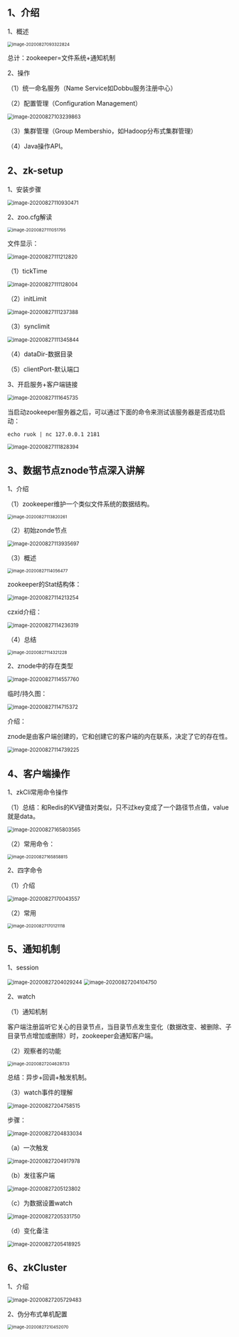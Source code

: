 ## 1、介绍

1、概述

<img src="https://gitee.com/whlgdxlkl/my-picture-bed/raw/master/uploadPicture/20200831130913.png" alt="image-20200827093322824" style="zoom:67%;" />

总计：zookeeper=文件系统+通知机制

2、操作

（1）统一命名服务（Name Service如Dobbu服务注册中心）

（2）配置管理（Configuration Management）

<img src="https://gitee.com/whlgdxlkl/my-picture-bed/raw/master/uploadPicture/20200831130914.png" alt="image-20200827103239863" style="zoom:80%;" />

（3）集群管理（Group Membershio，如Hadoop分布式集群管理）

（4）Java操作API。

## 2、zk-setup

1、安装步骤

<img src="https://gitee.com/whlgdxlkl/my-picture-bed/raw/master/uploadPicture/20200831130915.png" alt="image-20200827110930471" style="zoom:80%;" />

2、zoo.cfg解读

<img src="https://gitee.com/whlgdxlkl/my-picture-bed/raw/master/uploadPicture/20200831130916.png" alt="image-20200827111051795" style="zoom:67%;" />

文件显示：

<img src="https://gitee.com/whlgdxlkl/my-picture-bed/raw/master/uploadPicture/20200831130917.png" alt="image-20200827111212820" style="zoom:80%;" />

（1）tickTime

<img src="https://gitee.com/whlgdxlkl/my-picture-bed/raw/master/uploadPicture/20200831130918.png" alt="image-20200827111128004" style="zoom:80%;" />

（2）initLimit

<img src="https://gitee.com/whlgdxlkl/my-picture-bed/raw/master/uploadPicture/20200831130919.png" alt="image-20200827111237388" style="zoom:80%;" />

（3）synclimit

<img src="https://gitee.com/whlgdxlkl/my-picture-bed/raw/master/uploadPicture/20200831130920.png" alt="image-20200827111345844" style="zoom:80%;" />

（4）dataDir-数据目录

（5）clientPort-默认端口

3、开启服务+客户端链接

<img src="https://gitee.com/whlgdxlkl/my-picture-bed/raw/master/uploadPicture/20200831130921.png" alt="image-20200827111645735" style="zoom:80%;" />

​		当启动zookeeper服务器之后，可以通过下面的命令来测试该服务器是否成功启动：

```shell
echo ruok | nc 127.0.0.1 2181
```

<img src="https://gitee.com/whlgdxlkl/my-picture-bed/raw/master/uploadPicture/20200831130922.png" alt="image-20200827111828394" style="zoom:80%;" />

## 3、数据节点znode节点深入讲解

1、介绍

（1）zookeeper维护一个类似文件系统的数据结构。

<img src="https://gitee.com/whlgdxlkl/my-picture-bed/raw/master/uploadPicture/20200831130923.png" alt="image-20200827113820261" style="zoom: 67%;" />

（2）初始zonde节点

<img src="https://gitee.com/whlgdxlkl/my-picture-bed/raw/master/uploadPicture/20200831130924.png" alt="image-20200827113935697" style="zoom:80%;" />

（3）概述

<img src="https://gitee.com/whlgdxlkl/my-picture-bed/raw/master/uploadPicture/20200831130925.png" alt="image-20200827114056477" style="zoom:67%;" />

zookeeper的Stat结构体：

<img src="https://gitee.com/whlgdxlkl/my-picture-bed/raw/master/uploadPicture/20200831130926.png" alt="image-20200827114213254" style="zoom:80%;" />

czxid介绍：

<img src="https://gitee.com/whlgdxlkl/my-picture-bed/raw/master/uploadPicture/20200831130927.png" alt="image-20200827114236319" style="zoom:80%;" />

（4）总结

<img src="https://gitee.com/whlgdxlkl/my-picture-bed/raw/master/uploadPicture/20200831130928.png" alt="image-20200827114321228" style="zoom:67%;" />

2、znode中的存在类型

<img src="https://gitee.com/whlgdxlkl/my-picture-bed/raw/master/uploadPicture/20200831130929.png" alt="image-20200827114557760" style="zoom:80%;" />

临时/持久图：

<img src="https://gitee.com/whlgdxlkl/my-picture-bed/raw/master/uploadPicture/20200831130930.png" alt="image-20200827114715372" style="zoom:80%;" />

介绍：

​		znode是由客户端创建的，它和创建它的客户端的内在联系，决定了它的存在性。

<img src="https://gitee.com/whlgdxlkl/my-picture-bed/raw/master/uploadPicture/20200831130931.png" alt="image-20200827114739225" style="zoom:80%;" />

## 4、客户端操作

1、zkCli常用命令操作

（1）总结：和Redis的KV键值对类似，只不过key变成了一个路径节点值，value就是data。

<img src="https://gitee.com/whlgdxlkl/my-picture-bed/raw/master/uploadPicture/20200831130932.png" alt="image-20200827165803565" style="zoom:80%;" />

（2）常用命令：

<img src="https://gitee.com/whlgdxlkl/my-picture-bed/raw/master/uploadPicture/20200831130933.png" alt="image-20200827165858815" style="zoom:67%;" />

2、四字命令

（1）介绍

<img src="https://gitee.com/whlgdxlkl/my-picture-bed/raw/master/uploadPicture/20200831130934.png" alt="image-20200827170043557" style="zoom:80%;" />

（2）常用

<img src="https://gitee.com/whlgdxlkl/my-picture-bed/raw/master/uploadPicture/20200831130935.png" alt="image-20200827170121118" style="zoom:67%;" />

## 5、通知机制

1、session

<img src="https://gitee.com/whlgdxlkl/my-picture-bed/raw/master/uploadPicture/20200831130936.png" alt="image-20200827204029244" style="zoom:80%;" />

<img src="https://gitee.com/whlgdxlkl/my-picture-bed/raw/master/uploadPicture/20200831130937.png" alt="image-20200827204104750" style="zoom:80%;" />

2、watch

（1）通知机制

客户端注册监听它关心的目录节点，当目录节点发生变化（数据改变、被删除、子目录节点增加或删除）时，zookeeper会通知客户端。

（2）观察者的功能

<img src="https://gitee.com/whlgdxlkl/my-picture-bed/raw/master/uploadPicture/20200831130938.png" alt="image-20200827204628733" style="zoom:67%;" />

总结：异步+回调+触发机制。

（3）watch事件的理解

<img src="https://gitee.com/whlgdxlkl/my-picture-bed/raw/master/uploadPicture/20200831130939.png" alt="image-20200827204758515" style="zoom:80%;" />

步骤：

<img src="https://gitee.com/whlgdxlkl/my-picture-bed/raw/master/uploadPicture/20200831130940.png" alt="image-20200827204833034" style="zoom:80%;" />

（a）一次触发

<img src="https://gitee.com/whlgdxlkl/my-picture-bed/raw/master/uploadPicture/20200831130941.png" alt="image-20200827204917978" style="zoom:80%;" />

（b）发往客户端

<img src="https://gitee.com/whlgdxlkl/my-picture-bed/raw/master/uploadPicture/20200831130942.png" alt="image-20200827205123802" style="zoom:80%;" />

（c）为数据设置watch

<img src="https://gitee.com/whlgdxlkl/my-picture-bed/raw/master/uploadPicture/20200831130943.png" alt="image-20200827205331750" style="zoom:80%;" />

（d）变化备注

<img src="https://gitee.com/whlgdxlkl/my-picture-bed/raw/master/uploadPicture/20200831130944.png" alt="image-20200827205418925" style="zoom:80%;" />

## 6、zkCluster

1、介绍

<img src="https://gitee.com/whlgdxlkl/my-picture-bed/raw/master/uploadPicture/20200831130945.png" alt="image-20200827205729483" style="zoom:80%;" />

2、伪分布式单机配置

<img src="https://gitee.com/whlgdxlkl/my-picture-bed/raw/master/uploadPicture/20200831130946.png" alt="image-20200827210452070" style="zoom:67%;" />